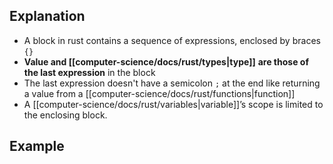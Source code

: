## Explanation

- A block in rust contains a sequence of expressions, enclosed by braces `{}`
- **Value and [[computer-science/docs/rust/types|type]]** **are those of the last expression** in the block
- The last expression doesn't have a semicolon `;` at the end like returning a value from a [[computer-science/docs/rust/functions|function]]
- A [[computer-science/docs/rust/variables|variable]]’s scope is limited to the enclosing block.
## Example



